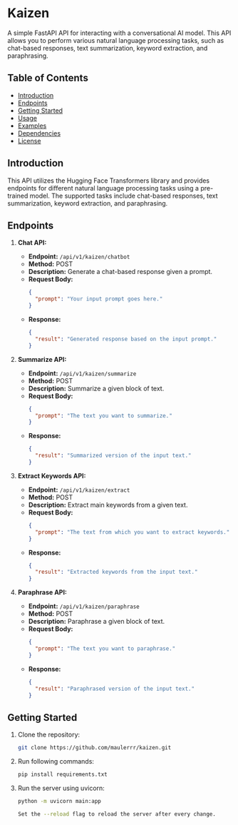 # Kaizen

A simple FastAPI API for interacting with a conversational AI model. This API allows you to perform various natural language processing tasks, such as chat-based responses, text summarization, keyword extraction, and paraphrasing.

## Table of Contents

- [Introduction](#introduction)
- [Endpoints](#endpoints)
- [Getting Started](#getting-started)
- [Usage](#usage)
- [Examples](#examples)
- [Dependencies](#dependencies)
- [License](#license)

## Introduction

This API utilizes the Hugging Face Transformers library and provides endpoints for different natural language processing tasks using a pre-trained model. The supported tasks include chat-based responses, text summarization, keyword extraction, and paraphrasing.

## Endpoints

1. **Chat API:**

   - **Endpoint:** `/api/v1/kaizen/chatbot`
   - **Method:** POST
   - **Description:** Generate a chat-based response given a prompt.
   - **Request Body:**
     ```json
     {
       "prompt": "Your input prompt goes here."
     }
     ```
   - **Response:**
     ```json
     {
       "result": "Generated response based on the input prompt."
     }
     ```

2. **Summarize API:**

   - **Endpoint:** `/api/v1/kaizen/summarize`
   - **Method:** POST
   - **Description:** Summarize a given block of text.
   - **Request Body:**
     ```json
     {
       "prompt": "The text you want to summarize."
     }
     ```
   - **Response:**
     ```json
     {
       "result": "Summarized version of the input text."
     }
     ```

3. **Extract Keywords API:**

   - **Endpoint:** `/api/v1/kaizen/extract`
   - **Method:** POST
   - **Description:** Extract main keywords from a given text.
   - **Request Body:**
     ```json
     {
       "prompt": "The text from which you want to extract keywords."
     }
     ```
   - **Response:**
     ```json
     {
       "result": "Extracted keywords from the input text."
     }
     ```

4. **Paraphrase API:**
   - **Endpoint:** `/api/v1/kaizen/paraphrase`
   - **Method:** POST
   - **Description:** Paraphrase a given block of text.
   - **Request Body:**
     ```json
     {
       "prompt": "The text you want to paraphrase."
     }
     ```
   - **Response:**
     ```json
     {
       "result": "Paraphrased version of the input text."
     }
     ```

## Getting Started

1. Clone the repository:

   ```bash
   git clone https://github.com/maulerrr/kaizen.git

   ```

2. Run following commands:

   ```bash
   pip install requirements.txt

   ```

3. Run the server using uvicorn:

   ```bash
   python -m uvicorn main:app

   Set the --reload flag to reload the server after every change.
   ```
